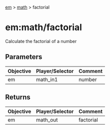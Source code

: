 [em](../../em.md) > [math](../math.md) > factorial

# em:math/factorial

Calculate the factorial of a number

## Parameters

| Objective | Player/Selector | Comment |
| --------- | --------------- | ------- |
| em        | math_in1        | number  |

## Returns

| Objective | Player/Selector | Comment   |
| --------- | --------------- | --------- |
| em        | math_out        | factorial |
